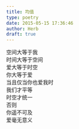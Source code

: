 ```yaml
---  
title: 均值  
type: poetry  
date: 2015-05-15 17:36:46  
author: Herb  
draft: true
---  
```

空间大等于我  
时间大等于空间  
爱大等于时空  
你大等于爱  
当且仅当你也爱我时  
我们才平等  
时空才统一  
否则  
你遥不可及  
爱毫无意义
